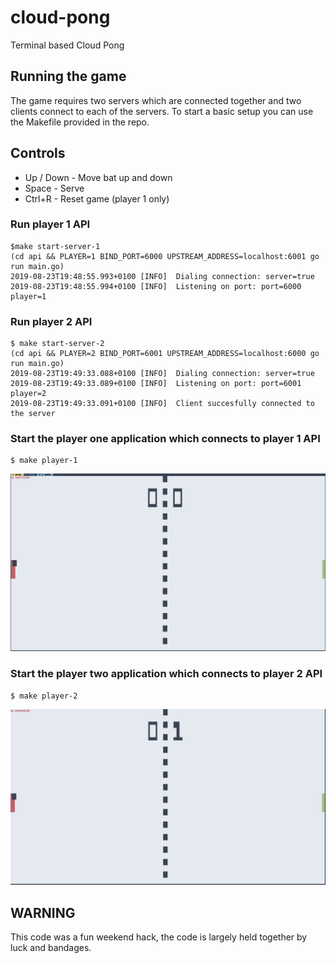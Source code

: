 # cloud-pong
Terminal based Cloud Pong

## Running the game

The game requires two servers which are connected together and two clients connect to each of the servers.  To start a basic setup you can use the Makefile provided in the repo.

## Controls
* Up / Down - Move bat up and down
* Space - Serve
* Ctrl+R - Reset game (player 1 only)

### Run player 1 API

```
$make start-server-1
(cd api && PLAYER=1 BIND_PORT=6000 UPSTREAM_ADDRESS=localhost:6001 go run main.go)
2019-08-23T19:48:55.993+0100 [INFO]  Dialing connection: server=true
2019-08-23T19:48:55.994+0100 [INFO]  Listening on port: port=6000 player=1
```

### Run player 2 API

```
$ make start-server-2
(cd api && PLAYER=2 BIND_PORT=6001 UPSTREAM_ADDRESS=localhost:6000 go run main.go)
2019-08-23T19:49:33.088+0100 [INFO]  Dialing connection: server=true
2019-08-23T19:49:33.089+0100 [INFO]  Listening on port: port=6001 player=2
2019-08-23T19:49:33.091+0100 [INFO]  Client succesfully connected to the server
```

### Start the player one application which connects to player 1 API

```
$ make player-1
```

![](images/player1.png)


### Start the player two application which connects to player 2 API

```
$ make player-2
```

![](images/player2.png)


## WARNING
This code was a fun weekend hack, the code is largely held together by luck and bandages.
